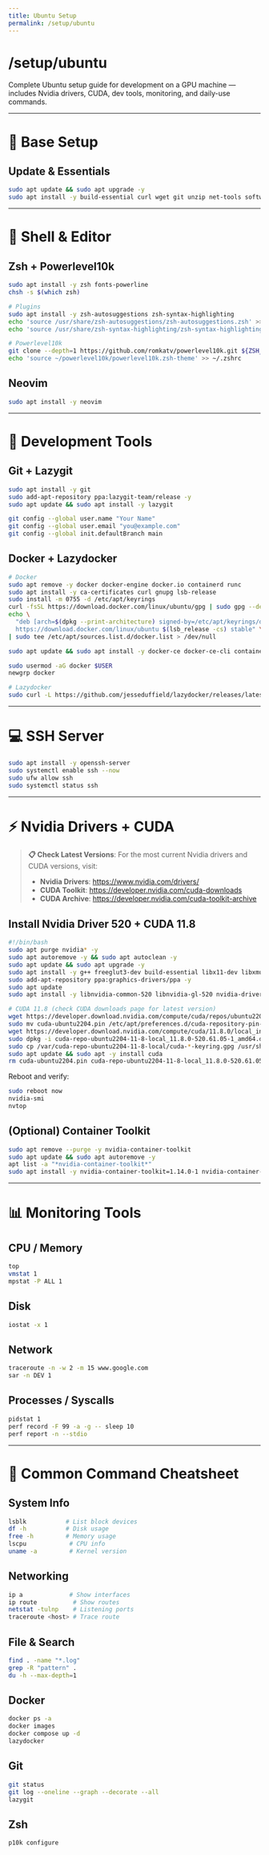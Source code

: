 ```yaml
---
title: Ubuntu Setup
permalink: /setup/ubuntu
---
```


<div class="hero">
  <div class="hero-text">
    <h1>/setup/ubuntu</h1>
    <p>
      Complete Ubuntu setup guide for development on a GPU machine — includes Nvidia drivers, CUDA, dev tools, monitoring, and daily-use commands.
    </p>
  </div>
</div>

---

# 🧩 Base Setup

## Update & Essentials
```bash
sudo apt update && sudo apt upgrade -y
sudo apt install -y build-essential curl wget git unzip net-tools software-properties-common ca-certificates gnupg lsb-release
````

---

# 🎨 Shell & Editor

## Zsh + Powerlevel10k

```bash
sudo apt install -y zsh fonts-powerline
chsh -s $(which zsh)

# Plugins
sudo apt install -y zsh-autosuggestions zsh-syntax-highlighting
echo 'source /usr/share/zsh-autosuggestions/zsh-autosuggestions.zsh' >> ~/.zshrc
echo 'source /usr/share/zsh-syntax-highlighting/zsh-syntax-highlighting.zsh' >> ~/.zshrc

# Powerlevel10k
git clone --depth=1 https://github.com/romkatv/powerlevel10k.git ${ZSH_CUSTOM:-~/.oh-my-zsh/custom}/themes/powerlevel10k
echo 'source ~/powerlevel10k/powerlevel10k.zsh-theme' >> ~/.zshrc
```

## Neovim

```bash
sudo apt install -y neovim
```

---

# 🧪 Development Tools

## Git + Lazygit

```bash
sudo apt install -y git
sudo add-apt-repository ppa:lazygit-team/release -y
sudo apt update && sudo apt install -y lazygit

git config --global user.name "Your Name"
git config --global user.email "you@example.com"
git config --global init.defaultBranch main
```

## Docker + Lazydocker

```bash
# Docker
sudo apt remove -y docker docker-engine docker.io containerd runc
sudo apt install -y ca-certificates curl gnupg lsb-release
sudo install -m 0755 -d /etc/apt/keyrings
curl -fsSL https://download.docker.com/linux/ubuntu/gpg | sudo gpg --dearmor -o /etc/apt/keyrings/docker.gpg
echo \
  "deb [arch=$(dpkg --print-architecture) signed-by=/etc/apt/keyrings/docker.gpg] \
  https://download.docker.com/linux/ubuntu $(lsb_release -cs) stable" \
| sudo tee /etc/apt/sources.list.d/docker.list > /dev/null

sudo apt update && sudo apt install -y docker-ce docker-ce-cli containerd.io docker-buildx-plugin docker-compose-plugin

sudo usermod -aG docker $USER
newgrp docker

# Lazydocker
sudo curl -L https://github.com/jesseduffield/lazydocker/releases/latest/download/lazydocker_$(uname -s)_$(uname -m).tar.gz | sudo tar -xz -C /usr/local/bin lazydocker
```

---

# 💻 SSH Server

```bash
sudo apt install -y openssh-server
sudo systemctl enable ssh --now
sudo ufw allow ssh
sudo systemctl status ssh
```

---

# ⚡ Nvidia Drivers + CUDA

> **📋 Check Latest Versions**: For the most current Nvidia drivers and CUDA versions, visit:
> - **Nvidia Drivers**: https://www.nvidia.com/drivers/
> - **CUDA Toolkit**: https://developer.nvidia.com/cuda-downloads
> - **CUDA Archive**: https://developer.nvidia.com/cuda-toolkit-archive

## Install Nvidia Driver 520 + CUDA 11.8

```bash
#!/bin/bash
sudo apt purge nvidia* -y
sudo apt autoremove -y && sudo apt autoclean -y
sudo apt update && sudo apt upgrade -y
sudo apt install -y g++ freeglut3-dev build-essential libx11-dev libxmu-dev libxi-dev libglu1-mesa libglu1-mesa-dev
sudo add-apt-repository ppa:graphics-drivers/ppa -y
sudo apt update
sudo apt install -y libnvidia-common-520 libnvidia-gl-520 nvidia-driver-520

# CUDA 11.8 (check CUDA downloads page for latest version)
wget https://developer.download.nvidia.com/compute/cuda/repos/ubuntu2204/x86_64/cuda-ubuntu2204.pin
sudo mv cuda-ubuntu2204.pin /etc/apt/preferences.d/cuda-repository-pin-600
wget https://developer.download.nvidia.com/compute/cuda/11.8.0/local_installers/cuda-repo-ubuntu2204-11-8-local_11.8.0-520.61.05-1_amd64.deb
sudo dpkg -i cuda-repo-ubuntu2204-11-8-local_11.8.0-520.61.05-1_amd64.deb
sudo cp /var/cuda-repo-ubuntu2204-11-8-local/cuda-*-keyring.gpg /usr/share/keyrings/
sudo apt update && sudo apt -y install cuda
rm cuda-ubuntu2204.pin cuda-repo-ubuntu2204-11-8-local_11.8.0-520.61.05-1_amd64.deb
```

Reboot and verify:

```bash
sudo reboot now
nvidia-smi
nvtop
```

## (Optional) Container Toolkit

```bash
sudo apt remove --purge -y nvidia-container-toolkit
sudo apt update && sudo apt autoremove -y
apt list -a "*nvidia-container-toolkit*"
sudo apt install -y nvidia-container-toolkit=1.14.0-1 nvidia-container-toolkit-base=1.14.0-1
```

---

# 📊 Monitoring Tools

## CPU / Memory

```bash
top
vmstat 1
mpstat -P ALL 1
```

## Disk

```bash
iostat -x 1
```

## Network

```bash
traceroute -n -w 2 -m 15 www.google.com
sar -n DEV 1
```

## Processes / Syscalls

```bash
pidstat 1
perf record -F 99 -a -g -- sleep 10
perf report -n --stdio
```

---

# 🧠 Common Command Cheatsheet

## System Info

```bash
lsblk           # List block devices
df -h           # Disk usage
free -h         # Memory usage
lscpu            # CPU info
uname -a         # Kernel version
```

## Networking

```bash
ip a             # Show interfaces
ip route          # Show routes
netstat -tulnp    # Listening ports
traceroute <host> # Trace route
```

## File & Search

```bash
find . -name "*.log"
grep -R "pattern" .
du -h --max-depth=1
```

## Docker

```bash
docker ps -a
docker images
docker compose up -d
lazydocker
```

## Git

```bash
git status
git log --oneline --graph --decorate --all
lazygit
```

## Zsh

```bash
p10k configure
```


